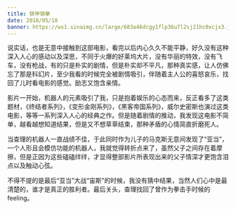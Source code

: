 ```yaml
---
title: 铁甲钢拳
date: 2016/05/18
banner: https://ws1.sinaimg.cn/large/683a46dcgy1flp36u7l2sj21hc0xcjx3.jpg
---
```


说实话，也是无意中接触到这部电影，看完以后内心久久不能平静，好久没有这种深入人心的感动以及深思，不同于火爆的好莱坞大片，没有华丽的特效，没有飞车，没有枪战，有的只是朴实的剧情，但是朴实却不平凡，那种真实感，让人仿佛忘了那是科幻片，至少我看的时候完全被剧情吸引，伴随着主人公的喜怒哀乐，找回了儿时看电影的感觉。励志又饱含亲情。
<!--more-->
影片一开始，机器人的元素吸引了我，只是抱着娱乐的心态而来，反正看多了这类题材，《终结者系列》，《变形金刚系列》，《黑客帝国系列》，威尔史密斯也演过这类电影，等等一系列深入人心的经典之作。但是随着剧情的推动，我发现这电影不简单，越看越想知道结果，但是又不想草草结束，那种矛盾的心情简直折磨死人。

当查理的机器人一直战绩不佳，于此同时作为儿子的马克斯无意间发现了“亚当”，一个人形且会模仿功能的机器人，我就觉得转折点来了，虽然父子之间存在着摩擦，但是正因为这些磕磕绊绊，才显得整部影片所表现出来的父子情深才更饱含泪点以及触动心弦。

不得不提的是最后“亚当”大战“宙斯”的时候，我没有猜中结果，当然人们心中是最清楚的，谁才是真正的胜利者。最后关头，查理找回了曾作为拳击手时候的feeling。
